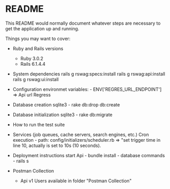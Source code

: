 # README

This README would normally document whatever steps are necessary to get the
application up and running.

Things you may want to cover:

* Ruby and Rails versions
    - Ruby 3.0.2
    - Rails 6.1.4.4

* System dependencies
    rails g rswag:specs:install
    rails g rswag:api:install
    rails g rswag:ui:install

* Configuration
    environmet variables:
        - ENV['REGRES_URL_ENDPOINT'] => Api url Regress

* Database creation
    sqlite3
        - rake db:drop db:create

* Database initialization
    sqlite3
        - rake db:migrate

* How to run the test suite

* Services (job queues, cache servers, search engines, etc.)
    Cron execution
        - path: config/initializers/scheduler.rb => "set trigger time in line 10, actually is set to 10s (10 seconds).

* Deployment instructions
    start Api
        - bundle install
        - database commands
        - rails s

* Postman Collection
    - Api v1 Users available in folder "Postman Collection"
